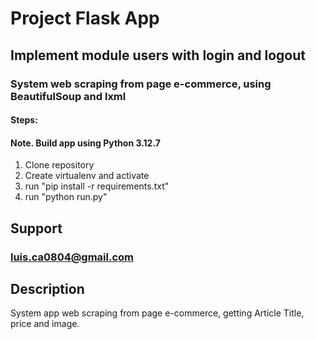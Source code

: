 # Project Flask App
## Implement module users with login and logout
### System web scraping from page e-commerce, using BeautifulSoup and lxml
#### Steps:
#### Note. Build app using Python 3.12.7
1. Clone repository
2. Create virtualenv and activate
3. run "pip install -r requirements.txt"
4. run "python run.py"

## Support
### luis.ca0804@gmail.com

## Description
System app web scraping from page e-commerce, getting Article Title, price and image.